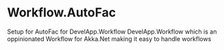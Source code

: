 # Workflow.AutoFac
Setup for AutoFac for DevelApp.Workflow   DevelApp.Workflow which is an oppinionated Workflow for Akka.Net making it easy to handle workflows
